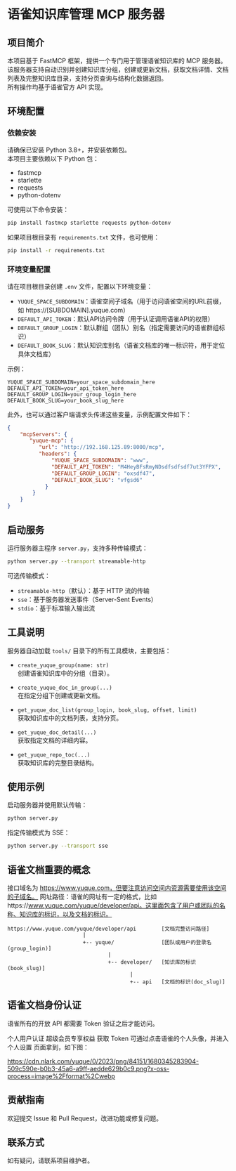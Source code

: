# 语雀知识库管理 MCP 服务器

## 项目简介
本项目基于 FastMCP 框架，提供一个专门用于管理语雀知识库的 MCP 服务器。  
该服务器支持自动识别并创建知识库分组，创建或更新文档，获取文档详情、文档列表及完整知识库目录，支持分页查询与结构化数据返回。  
所有操作均基于语雀官方 API 实现。

## 环境配置

### 依赖安装
请确保已安装 Python 3.8+，并安装依赖包。  
本项目主要依赖以下 Python 包：
- fastmcp
- starlette
- requests
- python-dotenv

可使用以下命令安装：
```bash
pip install fastmcp starlette requests python-dotenv
```

如果项目根目录有 `requirements.txt` 文件，也可使用：
```bash
pip install -r requirements.txt
```

### 环境变量配置
请在项目根目录创建 `.env` 文件，配置以下环境变量：
- `YUQUE_SPACE_SUBDOMAIN`：语雀空间子域名（用于访问语雀空间的URL前缀，如 https://[SUBDOMAIN].yuque.com）
- `DEFAULT_API_TOKEN`：默认API访问令牌（用于认证调用语雀API的权限）
- `DEFAULT_GROUP_LOGIN`：默认群组（团队）别名（指定需要访问的语雀群组标识）
- `DEFAULT_BOOK_SLUG`：默认知识库别名（语雀文档库的唯一标识符，用于定位具体文档库）

示例：
```
YUQUE_SPACE_SUBDOMAIN=your_space_subdomain_here
DEFAULT_API_TOKEN=your_api_token_here
DEFAULT_GROUP_LOGIN=your_group_login_here
DEFAULT_BOOK_SLUG=your_book_slug_here
```

此外，也可以通过客户端请求头传递这些变量，示例配置文件如下：

```json
{
    "mcpServers": {
       "yuque-mcp": {
          "url": "http://192.168.125.89:8000/mcp",
          "headers": {
              "YUQUE_SPACE_SUBDOMAIN": "www",
              "DEFAULT_API_TOKEN": "M4HeyBFsRmyNDsdfsdfsdf7ut3YFPX",
              "DEFAULT_GROUP_LOGIN": "oxsdf47",
              "DEFAULT_BOOK_SLUG": "vfgsd6"
            }
        }
    }
}
```



## 启动服务

运行服务器主程序 `server.py`，支持多种传输模式：

```bash
python server.py --transport streamable-http
```

可选传输模式：
- `streamable-http`（默认）：基于 HTTP 流的传输
- `sse`：基于服务器发送事件（Server-Sent Events）
- `stdio`：基于标准输入输出流

## 工具说明

服务器自动加载 `tools/` 目录下的所有工具模块，主要包括：

- `create_yuque_group(name: str)`  
  创建语雀知识库中的分组（目录）。

- `create_yuque_doc_in_group(...)`  
  在指定分组下创建或更新文档。

- `get_yuque_doc_list(group_login, book_slug, offset, limit)`  
  获取知识库中的文档列表，支持分页。

- `get_yuque_doc_detail(...)`  
  获取指定文档的详细内容。

- `get_yuque_repo_toc(...)`  
  获取知识库的完整目录结构。



## 使用示例


启动服务器并使用默认传输：

```bash
python server.py
```

指定传输模式为 SSE：

```bash
python server.py --transport sse
```

## 语雀文档重要的概念
接口域名为 https://www.yuque.com，但要注意访问空间内资源需要使用该空间的子域名。
网址路径：语雀的网址有一定的格式，比如https://www.yuque.com/yuque/developer/api。这里面包含了用户或团队的名称、知识库的标识，以及文档的标识。
```
https://www.yuque.com/yuque/developer/api        [文档完整访问路径]
                        |
                        +-- yuque/               [团队或用户的登录名(group_login)]
                                |
                                +-- developer/   [知识库的标识(book_slug)]
                                       |
                                       +-- api   [文档的标识(doc_slug)]

```

## 语雀文档身份认证

语雀所有的开放 API 都需要 Token 验证之后才能访问。

个人用户认证 超级会员专享权益
获取 Token 可通过点击语雀的个人头像，并进入 个人设置 页面拿到，如下图：

https://cdn.nlark.com/yuque/0/2023/png/84151/1680345283904-509c590e-b0b3-45a6-a9ff-aedde629b0c9.png?x-oss-process=image%2Fformat%2Cwebp

## 贡献指南

欢迎提交 Issue 和 Pull Request，改进功能或修复问题。

## 联系方式

如有疑问，请联系项目维护者。

